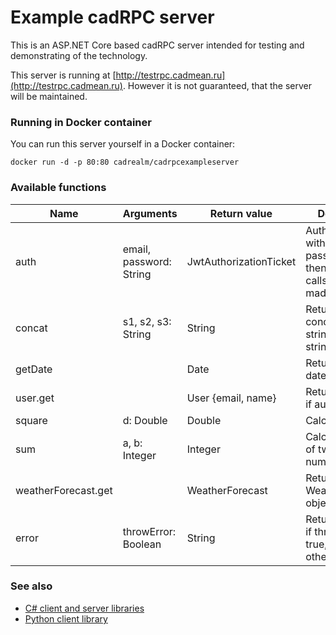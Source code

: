 # Example cadRPC server

This is an ASP.NET Core based cadRPC server intended for 
testing and demonstrating of the technology.

This server is running at [http://testrpc.cadmean.ru](http://testrpc.cadmean.ru).
However it is not guaranteed, that the server will be maintained.

### Running in Docker container

You can run this server yourself in a Docker container:

```
docker run -d -p 80:80 cadrealm/cadrpcexampleserver
```

### Available functions

| Name                | Arguments               | Return value           | Description                                                                    |
| ------------------- | ----------------------- | ---------------------- | ------------------------------------------------------------------------------ |
| auth                | email, password: String | JwtAuthorizationTicket | Authorizes user with email and password, so then authorized calls can be made. |
| concat              | s1, s2, s3: String      | String                 | Returns concatenated string of the 3 string arguments                          |
| getDate             |                         | Date                   | Returns current date                                                           |
| user.get            |                         | User {email, name}     | Returns user info if authorized                                                |
| square              | d: Double               | Double                 | Calculates d^2                                                                 |
| sum                 | a, b: Integer           | Integer                | Calculates sun of two integer numbers                                          |
| weatherForecast.get |                         | WeatherForecast        | Returns a WeatherForecast object                                               |
| error               | throwError: Boolean     | String                 | Returns an error if throwError is true, a string otherwise                     |

### See also

* [C# client and server libraries](https://github.com/cadmean-ru/Cadmean.RPC)
* [Python client library](https://github.com/cadmean-ru/pythonRPCKit)